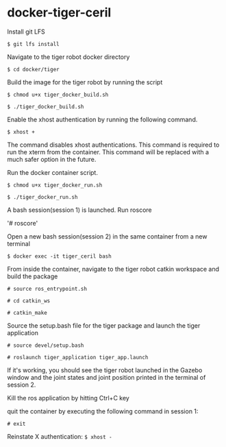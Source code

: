 # docker-tiger-ceril

Install git LFS

`$ git lfs install`

Navigate to the tiger robot docker directory

`$ cd docker/tiger`

Build the image for the tiger robot by running the script

`$ chmod u+x tiger_docker_build.sh`

`$ ./tiger_docker_build.sh`

Enable the xhost authentication by running the following command. 

`$ xhost +`

The command disables xhost authentications. This command is required to run the xterm from the container. This command will be replaced with a much safer option in the future.

Run the docker container script. 

`$ chmod u+x tiger_docker_run.sh`

`$ ./tiger_docker_run.sh`

A bash session(session 1) is launched. Run roscore

'# roscore'

Open a new bash session(session 2) in the same container from a new terminal

`$ docker exec -it tiger_ceril bash`

From inside the container, navigate to the tiger robot catkin workspace and build the package

`# source ros_entrypoint.sh`

`# cd catkin_ws`

`# catkin_make`

Source the setup.bash file for the tiger package and launch the tiger application

`# source devel/setup.bash`

`# roslaunch tiger_application tiger_app.launch`

If it's working, you should see the tiger robot launched in the Gazebo window and the joint states and joint position printed in the terminal of session 2.

Kill the ros application by hitting Ctrl+C key

quit the container by executing the following command in session 1:

`# exit`

Reinstate X authentication:
`$ xhost -`

